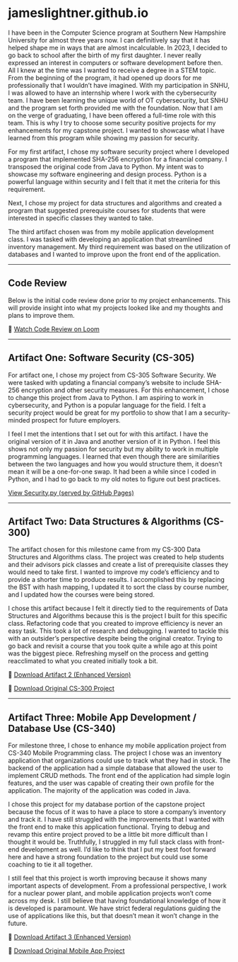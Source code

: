 # jameslightner.github.io

I have been in the Computer Science program at Southern New Hampshire University for almost three years now. I can definitively say that it has helped shape me in ways that are almost incalculable. In 2023, I decided to go back to school after the birth of my first daughter. I never really expressed an interest in computers or software development before then. All I knew at the time was I wanted to receive a degree in a STEM topic. From the beginning of the program, it had opened up doors for me professionally that I wouldn’t have imagined. With my participation in SNHU, I was allowed to have an internship where I work with the cybersecurity team. I have been learning the unique world of OT cybersecurity, but SNHU and the program set forth provided me with the foundation. Now that I am on the verge of graduating, I have been offered a full-time role with this team. This is why I try to choose some security positive projects for my enhancements for my capstone project. I wanted to showcase what I have learned from this program while showing my passion for security.

For my first artifact, I chose my software security project where I developed a program that implemented SHA-256 encryption for a financial company. I transposed the original code from Java to Python. My intent was to showcase my software engineering and design process. Python is a powerful language within security and I felt that it met the criteria for this requirement.

Next, I chose my project for data structures and algorithms and created a program that suggested prerequisite courses for students that were interested in specific classes they wanted to take.

The third artifact chosen was from my mobile application development class. I was tasked with developing an application that streamlined inventory management. My third requirement was based on the utilization of databases and I wanted to improve upon the front end of the application.

---

## Code Review

Below is the initial code review done prior to my project enhancements. This will provide insight into what my projects looked like and my thoughts and plans to improve them.

🔗 [Watch Code Review on Loom](https://your-loom-link-here)

---

## Artifact One: Software Security (CS-305)

For artifact one, I chose my project from CS-305 Software Security. We were tasked with updating a financial company’s website to include SHA-256 encryption and other security measures. For this enhancement, I chose to change this project from Java to Python. I am aspiring to work in cybersecurity, and Python is a popular language for the field. I felt a security project would be great for my portfolio to show that I am a security-minded prospect for future employers.

I feel I met the intentions that I set out for with this artifact. I have the original version of it in Java and another version of it in Python. I feel this shows not only my passion for security but my ability to work in multiple programming languages. I learned that even though there are similarities between the two languages and how you would structure them, it doesn’t mean it will be a one-for-one swap. It had been a while since I coded in Python, and I had to go back to my old notes to figure out best practices.

[View Security.py (served by GitHub Pages)](https://rootsradical.github.io/jameslightner.github.io/Security.py)


---

## Artifact Two: Data Structures & Algorithms (CS-300)

The artifact chosen for this milestone came from my CS-300 Data Structures and Algorithms class. The project was created to help students and their advisors pick classes and create a list of prerequisite classes they would need to take first. I wanted to improve my code’s efficiency and to provide a shorter time to produce results. I accomplished this by replacing the BST with hash mapping, I updated it to sort the class by course number, and I updated how the courses were being stored.

I chose this artifact because I felt it directly tied to the requirements of Data Structures and Algorithms because this is the project I built for this specific class. Refactoring code that you created to improve efficiency is never an easy task. This took a lot of research and debugging. I wanted to tackle this with an outsider’s perspective despite being the original creator. Trying to go back and revisit a course that you took quite a while ago at this point was the biggest piece. Refreshing myself on the process and getting reacclimated to what you created initially took a bit.

🔗 [Download Artifact 2 (Enhanced Version)](https://your-enhanced-artifact2-link)

🔗 [Download Original CS-300 Project](https://your-original-cs300-link)

---

## Artifact Three: Mobile App Development / Database Use (CS-340)

For milestone three, I chose to enhance my mobile application project from CS-340 Mobile Programming class. The project I chose was an inventory application that organizations could use to track what they had in stock. The backend of the application had a simple database that allowed the user to implement CRUD methods. The front end of the application had simple login features, and the user was capable of creating their own profile for the application. The majority of the application was coded in Java.

I chose this project for my database portion of the capstone project because the focus of it was to have a place to store a company’s inventory and track it. I have still struggled with the improvements that I wanted with the front end to make this application functional. Trying to debug and revamp this entire project proved to be a little bit more difficult than I thought it would be. Truthfully, I struggled in my full stack class with front-end development as well. I’d like to think that I put my best foot forward here and have a strong foundation to the project but could use some coaching to tie it all together.

I still feel that this project is worth improving because it shows many important aspects of development. From a professional perspective, I work for a nuclear power plant, and mobile application projects won’t come across my desk. I still believe that having foundational knowledge of how it is developed is paramount. We have strict federal regulations guiding the use of applications like this, but that doesn’t mean it won’t change in the future.

🔗 [Download Artifact 3 (Enhanced Version)](https://your-enhanced-artifact3-link)

🔗 [Download Original Mobile App Project](https://your-original-mobileapp-link)

